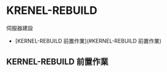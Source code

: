 # KRENEL-REBUILD
伺服器建設
* [KERNEL-REBUILD 前置作業](#KERNEL-REBUILD 前置作業)














## KERNEL-REBUILD 前置作業
